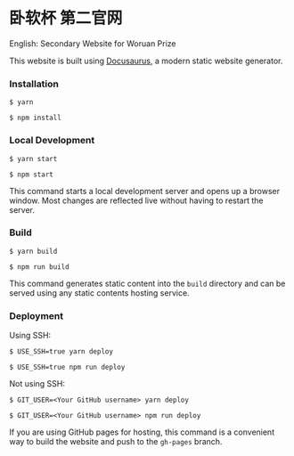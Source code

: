 # 卧软杯 第二官网

English: Secondary Website for Woruan Prize

This website is built using [Docusaurus](https://docusaurus.io/), a modern static website generator.

### Installation

```
$ yarn
```

```
$ npm install
```

### Local Development

```
$ yarn start
```

```
$ npm start
```

This command starts a local development server and opens up a browser window. Most changes are reflected live without having to restart the server.

### Build

```
$ yarn build
```

```
$ npm run build
```

This command generates static content into the `build` directory and can be served using any static contents hosting service.

### Deployment

Using SSH:

```
$ USE_SSH=true yarn deploy
```

```
$ USE_SSH=true npm run deploy
```

Not using SSH:

```
$ GIT_USER=<Your GitHub username> yarn deploy
```

```
$ GIT_USER=<Your GitHub username> npm run deploy
```

If you are using GitHub pages for hosting, this command is a convenient way to build the website and push to the `gh-pages` branch.

